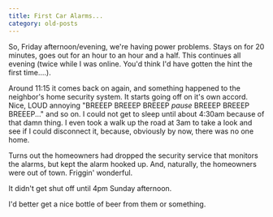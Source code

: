 ```yaml
---
title: First Car Alarms...
category: old-posts
---
```

So, Friday afternoon/evening, we're having power problems. Stays on for 20 minutes, goes out for an hour to an hour and a half. This continues all evening (twice while I was online. You'd think I'd have gotten the hint the first time....).
<!--more--> 

Around 11:15 it comes back on again, and something happened to the neighbor's home security system. It starts going off on it's own accord. Nice, LOUD annoying "BREEEP BREEEP BREEEP *pause* BREEEP BREEEP BREEEP..." and so on. I could not get to sleep until about 4:30am because of that damn thing. I even took a walk up the road at 3am to take a look and see if I could disconnect it, because, obviously by now, there was no one home.

Turns out the homeowners had dropped the security service that monitors the alarms, but kept the alarm hooked up. And, naturally, the homeowners were out of town. Friggin' wonderful.

It didn't get shut off until 4pm Sunday afternoon.

I'd better get a nice bottle of beer from them or something.

